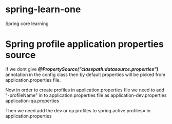 # spring-learn-one
Spring core learning

Spring profile application properties source
====================================

If we dont give **_@PropertySource("classpath:datasource.properties")_** annotation in the config class 
then by default properties will be picked from application.properties file.

Now in order to create profiles in application.properties file we need to add "-profileName"
in to application.properties file as
application-dev.properties
application-qa.properties

Then we need add the dev or qa profiles to spring.active.profiles= in application.properties

